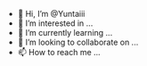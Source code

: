 - 👋 Hi, I’m @Yuntaiii
- 👀 I’m interested in ...
- 🌱 I’m currently learning ...
- 💞️ I’m looking to collaborate on ...
- 📫 How to reach me ...

<!---
Yuntaiii/Yuntaiii is a ✨ special ✨ repository because its `README.md` (this file) appears on your GitHub profile.
You can click the Preview link to take a look at your changes.
--->

